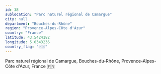 ```yaml
---
id: 38
sublocation: "Parc naturel régional de Camargue"
city: null
department: "Bouches-du-Rhône"
region: "Provence-Alpes-Côte d'Azur"
country: "France"
latitude: 43.5424182
longitude: 5.0343236
country_flag: "🇫🇷"
---
```

Parc naturel régional de Camargue, Bouches-du-Rhône, Provence-Alpes-Côte d'Azur, France 🇫🇷
